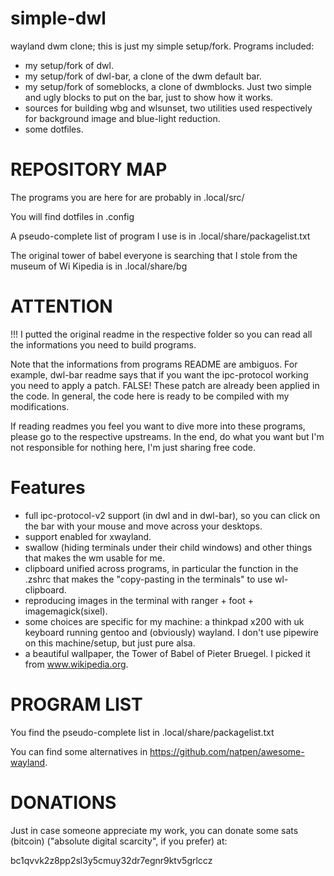# simple-dwl
wayland dwm clone; this is just my simple setup/fork.
Programs included:
- my setup/fork of dwl.
- my setup/fork of dwl-bar, a clone of the dwm default bar.
- my setup/fork of someblocks, a clone of dwmblocks. Just two simple and ugly blocks to put on the bar, just to show how it works.
- sources for building wbg and wlsunset, two utilities used respectively for background image and blue-light reduction.
- some dotfiles.

# REPOSITORY MAP

The programs you are here for are probably in .local/src/

You will find dotfiles in .config

A pseudo-complete list of program I use is in .local/share/packagelist.txt

The original tower of babel everyone is searching that I stole from the museum of Wi Kipedia is in .local/share/bg

# ATTENTION

!!! I putted the original readme in the respective folder so you can read all the informations you need to build programs.

Note that the informations from programs README are ambiguos. For example, dwl-bar readme says that if you want the ipc-protocol working you need to apply a patch. FALSE! These patch are already been applied in the code. In general, the code here is ready to be compiled with my modifications.

If reading readmes you feel you want to dive more into these programs, please go to the respective upstreams. In the end, do what you want but I'm not responsible for nothing here, I'm just sharing free code.

# Features

- full ipc-protocol-v2 support (in dwl and in dwl-bar), so you can click on the bar with your mouse and move across your desktops.
- support enabled for xwayland.
- swallow (hiding terminals under their child windows) and other things that makes the wm usable for me.
- clipboard unified across programs, in particular the function in the .zshrc that makes the "copy-pasting in the terminals" to use wl-clipboard.
- reproducing images in the terminal with ranger + foot + imagemagick(sixel).
- some choices are specific for my machine: a thinkpad x200 with uk keyboard running gentoo and (obviously) wayland. I don't use pipewire on this machine/setup, but just pure alsa.
- a beautiful wallpaper, the Tower of Babel of Pieter Bruegel. I picked it from www.wikipedia.org.


# PROGRAM LIST

You find the pseudo-complete list in .local/share/packagelist.txt

You can find some alternatives in https://github.com/natpen/awesome-wayland.

# DONATIONS

Just in case someone appreciate my work, you can donate some sats (bitcoin) ("absolute digital scarcity", if you prefer) at:

bc1qvvk2z8pp2sl3y5cmuy32dr7egnr9ktv5grlccz
